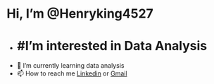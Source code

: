 # Hi, I’m @Henryking4527
- # #I’m interested in Data Analysis
- 🌱 I’m currently learning data analysis
- 📫 How to reach me [Linkedin](https://www.linkedin.com/in/henry-okoi-27a331230/) or [Gmail](henry.eno@gmail.com)
